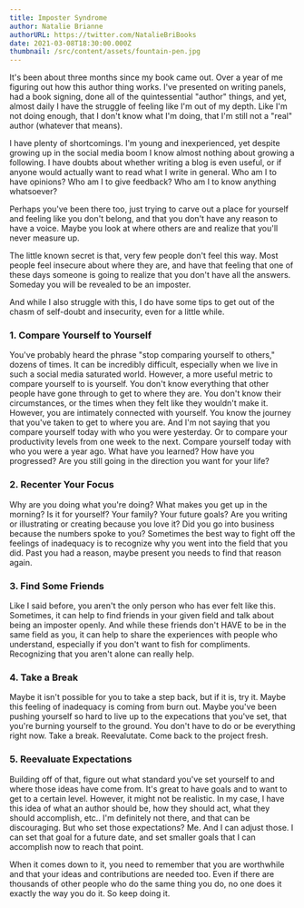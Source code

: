 ```yaml
---
title: Imposter Syndrome
author: Natalie Brianne
authorURL: https://twitter.com/NatalieBriBooks
date: 2021-03-08T18:30:00.000Z
thumbnail: /src/content/assets/fountain-pen.jpg
---
```

It's been about three months since my book came out. Over a year of me figuring out how this author thing works. I've presented on writing panels, had a book signing, done all of the quintessential "author" things, and yet, almost daily I have the struggle of feeling like I'm out of my depth. Like I'm not doing enough, that I don't know what I'm doing, that I'm still not a "real" author (whatever that means). 



I have plenty of shortcomings. I'm young and inexperienced, yet despite growing up in the social media boom I know almost nothing about growing a following. I have doubts about whether writing a blog is even useful, or if anyone would actually want to read what I write in general. Who am I to have opinions? Who am I to give feedback? Who am I to know anything whatsoever?



Perhaps you've been there too, just trying to carve out a place for yourself and feeling like you don't belong, and that you don't have any reason to have a voice. Maybe you look at where others are and realize that you'll never measure up. 



The little known secret is that, very few people don't feel this way. Most people feel insecure about where they are, and have that feeling that one of these days someone is going to realize that you don't have all the answers. Someday you will be revealed to be an imposter.

And while I also struggle with this, I do have some tips to get out of the chasm of self-doubt and insecurity, even for a little while. 

### 1. Compare Yourself to Yourself

You've probably heard the phrase "stop comparing yourself to others," dozens of times. It can be incredibly difficult, especially when we live in such a social media saturated world. However, a more useful metric to compare yourself to is yourself. You don't know everything that other people have gone through to get to where they are. You don't know their circumstances, or the times when they felt like they wouldn't make it. However, you are intimately connected with yourself. You know the journey that you've taken to get to where you are. And I'm not saying that you compare yourself today with who you were yesterday. Or to compare your productivity levels from one week to the next. Compare yourself today with who you were a year ago. What have you learned? How have you progressed? Are you still going in the direction you want for your life?



### 2. Recenter Your Focus

Why are you doing what you're doing? What makes you get up in the morning? Is it for yourself? Your family? Your future goals? Are you writing or illustrating or creating because you love it? Did you go into business because the numbers spoke to you? Sometimes the best way to fight off the feelings of inadequacy is to recognize why you went into the field that you did. Past you had a reason, maybe present you needs to find that reason again.

### 3. Find Some Friends

Like I said before, you aren't the only person who has ever felt like this. Sometimes, it can help to find friends in your given field and talk about being an imposter openly. And while these friends don't HAVE to be in the same field as you, it can help to share the experiences with people who understand, especially if you don't want to fish for compliments. Recognizing that you aren't alone can really help.

### 4. Take a Break

Maybe it isn't possible for you to take a step back, but if it is, try it. Maybe this feeling of inadequacy is coming from burn out. Maybe you've been pushing yourself so hard to live up to the expecations that you've set, that you're burning yourself to the ground. You don't have to do or be everything right now. Take a break. Reevalutate. Come back to the project fresh.

### 5. Reevaluate Expectations

Building off of that, figure out what standard you've set yourself to and where those ideas have come from. It's great to have goals and to want to get to a certain level. However, it might not be realistic. In my case, I have this idea of what an author should be, how they should act, what they should accomplish, etc.. I'm definitely not there, and that can be discouraging. But who set those expectations? Me. And I can adjust those. I can set that goal for a future date, and set smaller goals that I can accomplish now to reach that point. 



When it comes down to it, you need to remember that you are worthwhile and that your ideas and contributions are needed too. Even if there are thousands of other people who do the same thing you do, no one does it exactly the way you do it. So keep doing it.